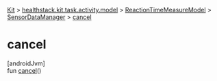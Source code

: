 
[Kit](../../../../kit.html) > [healthstack.kit.task.activity.model](../../index.html) > [ReactionTimeMeasureModel](../index.html) > [SensorDataManager](index.html) > [cancel](cancel.html)



# cancel



[androidJvm]\
fun [cancel](cancel.html)()




